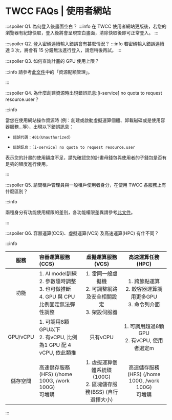 # TWCC FAQs | 使用者網站


:::spoiler Q1. 為何登入後畫面空白？
:::info
在 TWCC 使用者網站更版後，若您的瀏覽器有紀錄快取，登入後將會呈現空白畫面，清除快取後即可正常登入。
:::

:::spoiler Q2. 登入密碼連續輸入錯誤會有甚麼情況？
:::info
若密碼輸入錯誤連續達 3 次，將會有 15 分鐘無法進行登入，請您稍後再試。
:::

:::spoiler Q3. 如何查詢計畫的 GPU 使用上限？ 

:::info
請參考[<ins>此文件</ins>](https://www.twcc.ai/doc?page=manage)中的「資源配額管理」。  

:::

:::spoiler Q4. 為什麼創建資源時出現錯誤訊息:[i-service] no quota to request resource.user？

:::info

當您在使用網站操作資源時 (例：創建或啟動虛擬運算個體、卸載磁碟或是使用容器服務...等)，出現以下錯誤訊息：

- `錯誤代碼：401(Unauthorized)`

- `錯誤訊息：[i-service] no quota to request resource.user`

表示您的計畫的使用額度不足，請先確認您的計畫母錢包與使用者的子錢包是否有足夠的額度進行使用。

:::

:::spoiler Q5. 請問租戶管理員與一般租戶使用者身分，在使用 TWCC 各服務上有什麼區別？

:::info

兩種身分有功能使用權限的差別，各功能權限差異請參考[<ins>此文件</ins>](https://man.twcc.ai/@twccdocs/role-main-zh/https%3A%2F%2Fman.twcc.ai%2F%40twccdocs%2Frole-overview-zh)。

:::

:::spoiler Q6. 容器運算(CCS)、虛擬運算(VCS) 及高速運算(HPC) 有什不同？

:::info

| 服務 	| 容器運算服務(CCS) 	| 虛擬運算服務(VCS) 	| 高速運算任務(HPC) 	|
|:-:	|:-	|:-:	|:-:	|
| 功能 	| 1. AI model訓練<br>2. 參數隨時調整<br>3. 也可做推斷<br>4. GPU 與 CPU 比例固定無法彈性調整 	| 1. 雷同一般虛擬機<br>2. 可調整網路及安全相關設定<br>3. 架設伺服器 	| 1. 跨節點運算<br>2. 較容器運算調用更多GPU<br>3. 命令列介面 	|
| GPU/vCPU 	| 1. 可調用8顆GPU以下<br>2. 有vCPU, 比例為1 GPU 配 4 vCPU, 依此類推 	| 只有vCPU 	| 1. 可調用超過8顆GPU<br>2. 有vCPU, 使用者選定m 	|
| 儲存空間 	| 高速儲存服務(HFS) (/home 100G, /work 100G)<br>可增購 	| 1. 虛擬運算個體系統碟 (100G)<br>2. 區塊儲存服務(BSS) (自行選擇大小) 	| 高速儲存服務(HFS) (/home 100G, /work 100G) <br>可增購 	|

:::
